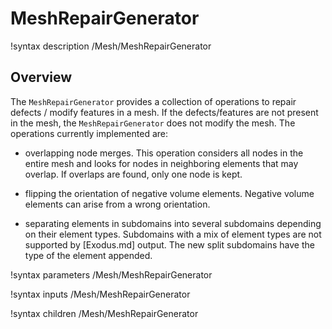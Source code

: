 # MeshRepairGenerator

!syntax description /Mesh/MeshRepairGenerator

## Overview

The `MeshRepairGenerator` provides a collection of operations to repair defects / modify features in a mesh.
If the defects/features are not present in the mesh, the `MeshRepairGenerator` does not modify the mesh.
The operations currently implemented are:

- overlapping node merges. This operation considers all nodes in the entire mesh and looks for nodes in neighboring
  elements that may overlap. If overlaps are found, only one node is kept.

- flipping the orientation of negative volume elements. Negative volume elements can arise from a wrong orientation.

- separating elements in subdomains into several subdomains depending on their element types. Subdomains with a mix of
  element types are not supported by [Exodus.md] output. The new split subdomains have the type of the element appended.

!syntax parameters /Mesh/MeshRepairGenerator

!syntax inputs /Mesh/MeshRepairGenerator

!syntax children /Mesh/MeshRepairGenerator
